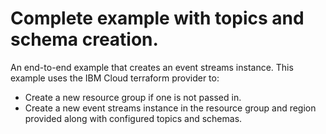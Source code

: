 # Complete example with topics and schema creation.

An end-to-end example that creates an event streams instance.
This example uses the IBM Cloud terraform provider to:
 - Create a new resource group if one is not passed in.
 - Create a new event streams instance in the resource group and region provided along with configured topics and schemas.
